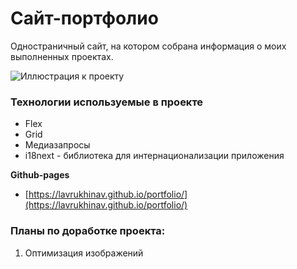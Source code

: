 # Сайт-портфолио
Одностраничный сайт, на котором собрана информация о моих выполненных проектах.

![Иллюстрация к проекту](https://github.com/LavrukhinaV/files/raw/main/portfolio.png)

### Технологии используемые в проекте
* Flex
* Grid
* Медиазапросы
* i18next - библиотека для интернационализации приложения


**Github-pages**

* [https://lavrukhinav.github.io/portfolio/](https://lavrukhinav.github.io/portfolio/)

### __Планы по доработке проекта:__
1. Оптимизация изображений